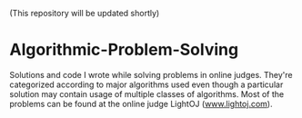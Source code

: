 (This repository will be updated shortly)

Algorithmic-Problem-Solving
===========================

Solutions and code I wrote while solving problems in online judges. They're categorized according to major algorithms used even though a particular solution may contain usage of multiple classes of algorithms. Most of the problems can be found at the online judge LightOJ (www.lightoj.com).
